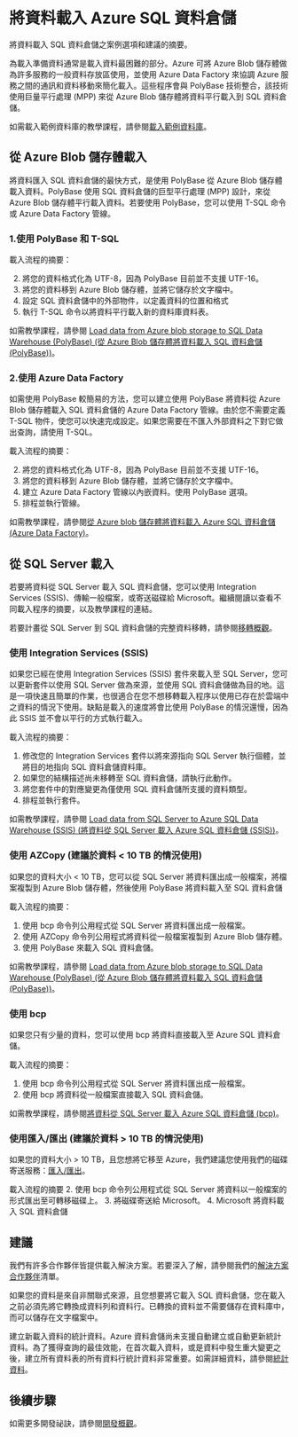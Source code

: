   <properties
   pageTitle="將資料載入 Azure SQL 資料倉儲 | Microsoft Azure"
   description="了解將資料載入 SQL 資料倉儲的常見案例這包含使用 PolyBase、Azure Blob 儲存體、一般檔案及寄送磁碟。您也可以使用協力廠商工具。"
   services="sql-data-warehouse"
   documentationCenter="NA"
   authors="lodipalm"
   manager="barbkess"
   editor=""/>

<tags
   ms.service="sql-data-warehouse"
   ms.devlang="NA"
   ms.topic="article"
   ms.tgt_pltfrm="NA"
   ms.workload="data-services"
   ms.date="05/17/2016"
   ms.author="lodipalm;barbkess;sonyama"/>

# 將資料載入 Azure SQL 資料倉儲

將資料載入 SQL 資料倉儲之案例選項和建議的摘要。

為載入準備資料通常是載入資料最困難的部分。Azure 可將 Azure Blob 儲存體做為許多服務的一般資料存放區使用，並使用 Azure Data Factory 來協調 Azure 服務之間的通訊和資料移動來簡化載入。這些程序會與 PolyBase 技術整合，該技術使用巨量平行處理 (MPP) 來從 Azure Blob 儲存體將資料平行載入到 SQL 資料倉儲。

如需載入範例資料庫的教學課程，請參閱[載入範例資料庫][]。

## 從 Azure Blob 儲存體載入
將資料匯入 SQL 資料倉儲的最快方式，是使用 PolyBase 從 Azure Blob 儲存體載入資料。PolyBase 使用 SQL 資料倉儲的巨型平行處理 (MPP) 設計，來從 Azure Blob 儲存體平行載入資料。若要使用 PolyBase，您可以使用 T-SQL 命令或 Azure Data Factory 管線。

### 1\.使用 PolyBase 和 T-SQL

載入流程的摘要：

2. 將您的資料格式化為 UTF-8，因為 PolyBase 目前並不支援 UTF-16。
2. 將您的資料移到 Azure Blob 儲存體，並將它儲存於文字檔中。
3. 設定 SQL 資料倉儲中的外部物件，以定義資料的位置和格式
4. 執行 T-SQL 命令以將資料平行載入新的資料庫資料表。

<!-- 5. Schedule and run a loading job. --> 

如需教學課程，請參閱 [Load data from Azure blob storage to SQL Data Warehouse (PolyBase) (從 Azure Blob 儲存體將資料載入 SQL 資料倉儲 (PolyBase))][]。

### 2\.使用 Azure Data Factory

如需使用 PolyBase 較簡易的方法，您可以建立使用 PolyBase 將資料從 Azure Blob 儲存體載入 SQL 資料倉儲的 Azure Data Factory 管線。由於您不需要定義 T-SQL 物件，使您可以快速完成設定。如果您需要在不匯入外部資料之下對它做出查詢，請使用 T-SQL。

載入流程的摘要：

2. 將您的資料格式化為 UTF-8，因為 PolyBase 目前並不支援 UTF-16。
2. 將您的資料移到 Azure Blob 儲存體，並將它儲存於文字檔中。
3. 建立 Azure Data Factory 管線以內嵌資料。使用 PolyBase 選項。
4. 排程並執行管線。

如需教學課程，請參閱[從 Azure blob 儲存體將資料載入 Azure SQL 資料倉儲 (Azure Data Factory)][]。


## 從 SQL Server 載入
若要將資料從 SQL Server 載入 SQL 資料倉儲，您可以使用 Integration Services (SSIS)、傳輸一般檔案，或寄送磁碟給 Microsoft。繼續閱讀以查看不同載入程序的摘要，以及教學課程的連結。

若要計畫從 SQL Server 到 SQL 資料倉儲的完整資料移轉，請參閱[移轉概觀][]。

### 使用 Integration Services (SSIS)
如果您已經在使用 Integration Services (SSIS) 套件來載入至 SQL Server，您可以更新套件以使用 SQL Server 做為來源，並使用 SQL 資料倉儲做為目的地。這是一項快速且簡單的作業，也很適合在您不想移轉載入程序以使用已存在於雲端中之資料的情況下使用。缺點是載入的速度將會比使用 PolyBase 的情況還慢，因為此 SSIS 並不會以平行的方式執行載入。

載入流程的摘要：

1. 修改您的 Integration Services 套件以將來源指向 SQL Server 執行個體，並將目的地指向 SQL 資料倉儲資料庫。
2. 如果您的結構描述尚未移轉至 SQL 資料倉儲，請執行此動作。
3. 將您套件中的對應變更為僅使用 SQL 資料倉儲所支援的資料類型。
3. 排程並執行套件。

如需教學課程，請參閱 [Load data from SQL Server to Azure SQL Data Warehouse (SSIS) (將資料從 SQL Server 載入 Azure SQL 資料倉儲 (SSIS))][]。

### 使用 AZCopy (建議於資料 < 10 TB 的情況使用)
如果您的資料大小 < 10 TB，您可以從 SQL Server 將資料匯出成一般檔案，將檔案複製到 Azure Blob 儲存體，然後使用 PolyBase 將資料載入至 SQL 資料倉儲

載入流程的摘要：

1. 使用 bcp 命令列公用程式從 SQL Server 將資料匯出成一般檔案。
2. 使用 AZCopy 命令列公用程式將資料從一般檔案複製到 Azure Blob 儲存體。
3. 使用 PolyBase 來載入 SQL 資料倉儲。

如需教學課程，請參閱 [Load data from Azure blob storage to SQL Data Warehouse (PolyBase) (從 Azure Blob 儲存體將資料載入 SQL 資料倉儲 (PolyBase))][]。

### 使用 bcp
如果您只有少量的資料，您可以使用 bcp 將資料直接載入至 Azure SQL 資料倉儲。

載入流程的摘要：
1. 使用 bcp 命令列公用程式從 SQL Server 將資料匯出成一般檔案。
2. 使用 bcp 將資料從一般檔案直接載入 SQL 資料倉儲。

如需教學課程，請參閱[將資料從 SQL Server 載入 Azure SQL 資料倉儲 (bcp)][]。


### 使用匯入/匯出 (建議於資料 > 10 TB 的情況使用)
如果您的資料大小 > 10 TB，且您想將它移至 Azure，我們建議您使用我們的磁碟寄送服務：[匯入/匯出][]。

載入流程的摘要
2. 使用 bcp 命令列公用程式從 SQL Server 將資料以一般檔案的形式匯出至可轉移磁碟上。
3. 將磁碟寄送給 Microsoft。
4. Microsoft 將資料載入 SQL 資料倉儲


## 建議

我們有許多合作夥伴皆提供載入解決方案。若要深入了解，請參閱我們的[解決方案合作夥伴][]清單。


如果您的資料是來自非關聯式來源，且您想要將它載入 SQL 資料倉儲，您在載入之前必須先將它轉換成資料列和資料行。已轉換的資料並不需要儲存在資料庫中，而可以儲存在文字檔案中。

建立新載入資料的統計資料。Azure 資料倉儲尚未支援自動建立或自動更新統計資料。為了獲得查詢的最佳效能，在首次載入資料，或是資料中發生重大變更之後，建立所有資料表的所有資料行統計資料非常重要。如需詳細資料，請參閱[統計資料][]。


## 後續步驟
如需更多開發祕訣，請參閱[開發概觀][]。

<!--Image references-->

<!--Article references-->
[Load data from Azure blob storage to SQL Data Warehouse (PolyBase) (從 Azure Blob 儲存體將資料載入 SQL 資料倉儲 (PolyBase))]: sql-data-warehouse-load-from-azure-blob-storage-with-polybase.md
[從 Azure blob 儲存體將資料載入 Azure SQL 資料倉儲 (Azure Data Factory)]: sql-data-warehouse-load-from-azure-blob-storage-with-data-factory.md
[Load data from SQL Server to Azure SQL Data Warehouse (SSIS) (將資料從 SQL Server 載入 Azure SQL 資料倉儲 (SSIS))]: sql-data-warehouse-load-from-sql-server-with-integration-services.md
[將資料從 SQL Server 載入 Azure SQL 資料倉儲 (bcp)]: sql-data-warehouse-load-from-sql-server-with-bcp.md
[Load data from SQL Server to Azure SQL Data Warehouse (AZCopy)]: sql-data-warehouse-load-from-sql-server-with-azcopy.md

[載入範例資料庫]: sql-data-warehouse-load-sample-databases.md
[移轉概觀]: sql-data-warehouse-overview-migrate.md
[解決方案合作夥伴]: sql-data-warehouse-integrate-solution-partners.md
[開發概觀]: sql-data-warehouse-overview-develop.md
[統計資料]: sql-data-warehouse-develop-statistics.md

<!--MSDN references-->

<!--Other Web references-->
[匯入/匯出]: https://azure.microsoft.com/documentation/articles/storage-import-export-service/

<!---HONumber=AcomDC_0615_2016-->